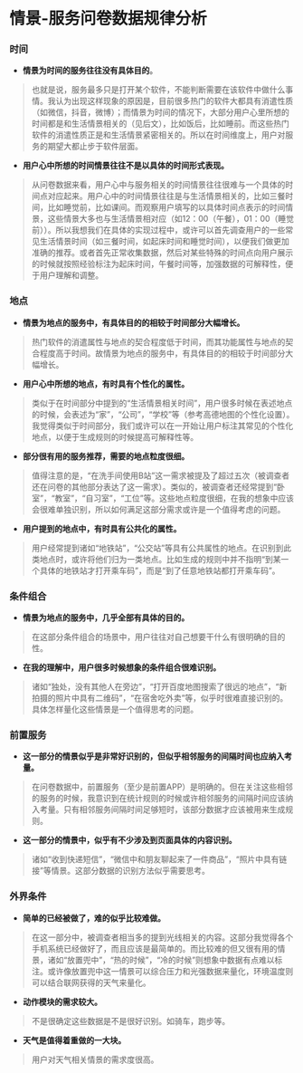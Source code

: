 # 情景-服务问卷数据规律分析

### 时间

- **情景为时间的服务往往没有具体目的**。

> 也就是说，服务最多只是打开某个软件，不能判断需要在该软件中做什么事情。我认为出现这样现象的原因是，目前很多热门的软件大都具有消遣性质（如微信，抖音，微博）；而情景为时间的情况下，大部分用户心里所想的时间都是和生活情景相关的（见后文），比如饭后，比如睡前。而这些热门软件的消遣性质正是和生活情景紧密相关的。所以在时间维度上，用户对服务的期望大都止步于软件层面。

- **用户心中所想的时间情景往往不是以具体的时间形式表现。**

> 从问卷数据来看，用户心中与服务相关的时间情景往往很难与一个具体的时间点对应起来。用户心中的时间情景往往是与生活情景相关的，比如三餐时间，比如睡觉前，比如课间。而观察用户填写的以具体时间点表示的时间情景，这些情景大多也与生活情景相对应（如12：00（午餐），01：00（睡觉前））。所以我想我们在具体的实现过程中，或许可以首先调查用户的一些常见生活情景时间（如三餐时间，如起床时间和睡觉时间），以便我们做更加准确的推荐。或者首先正常收集数据，然后对某些特殊的时间点向用户展示的时候就按照经验标注为起床时间，午餐时间等，加强数据的可解释性，便于用户理解和调整。



### 地点

- **情景为地点的服务中，有具体目的的相较于时间部分大幅增长。**

> 热门软件的消遣属性与地点的契合程度低于时间，而其功能属性与地点的契合程度高于时间。故情景为地点的服务中，有具体目的的相较于时间部分大幅增长。

- **用户心中所想的地点，有时具有个性化的属性。**

> 类似于在时间部分中提到的“生活情景相关时间”，用户很多时候在表述地点的时候，会表述为“家”，“公司”，“学校”等（参考高德地图的个性化设置）。我觉得类似于时间部分，我们或许可以在一开始让用户标注其常见的个性化地点，以便于生成规则的时候提高可解释性等。

- **部分很有用的服务推荐，需要的地点粒度很细。**

> 值得注意的是，“在洗手间使用B站”这一需求被提及了超过五次（被调查者还在问卷的其他部分表达了这一需求）。类似的，被调查者还经常提到“卧室”，“教室”，“自习室”，“工位”等。这些地点粒度很细，在我的想象中应该会很难单独识别，所以如何满足这部分需求或许是一个值得考虑的问题。

- **用户提到的地点中，有时具有公共化的属性。**

> 用户经常提到诸如“地铁站”，“公交站”等具有公共属性的地点。在识别到此类地点时，或许将他们归为一类地点。比如生成的规则中并不指明“到某一个具体的地铁站才打开乘车码”，而是“到了任意地铁站都打开乘车码”。



### 条件组合

- **情景为地点的服务中，几乎全部有具体的目的。**

> 在这部分条件组合的场景中，用户往往对自己想要干什么有很明确的目的性。

- **在我的理解中，用户很多时候想象的条件组合很难识别。**

> 诸如“独处，没有其他人在旁边”，“打开百度地图搜索了很远的地点”，“新拍摄的照片中具有二维码”，“在宿舍吃外卖”等，似乎时很难直接识别的。具体怎样量化这些情景是一个值得思考的问题。



### 前置服务

- **这一部分的情景似乎是非常好识别的，但似乎相邻服务的间隔时间也应纳入考量。**

> 在问卷数据中，前置服务（至少是前置APP）是明确的。但在关注这些相邻的服务的时候，我意识到在统计规则的时候或许相邻服务的间隔时间应该纳入考量。只有相邻服务间隔时间足够短时，该部分数据才应该被用来生成规则。

- **这一部分的情景中，似乎有不少涉及到页面具体的内容识别。**

> 诸如“收到快递短信”，“微信中和朋友聊起来了一件商品”，“照片中具有链接”等情景。这部分数据的识别方法似乎需要思考。



### 外界条件

- **简单的已经被做了，难的似乎比较难做。**

> 在这一部分中，被调查者相当多的提到光线相关的内容。这部分我觉得各个手机系统已经做好了，而且应该是最简单的。而比较难的但又很有用的情景，诸如“放置兜中”，“热的时候”，“冷的时候”则想象中数据有点难以标注。或许像放置兜中这一情景可以综合压力和光强数据来量化，环境温度则可以结合联网获得的天气来量化。

- **动作模块的需求较大。**

> 不是很确定这些数据是不是很好识别。如骑车，跑步等。

- **天气是值得着重做的一大块。**

> 用户对天气相关情景的需求度很高。

